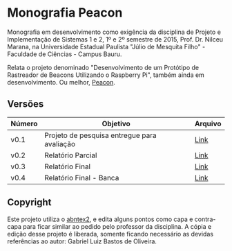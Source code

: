 # Monografia Peacon

Monografia em desenvolvimento como exigência da disciplina de Projeto e Implementação de Sistemas 1 e 2, 1º e 2º semestre de 2015, Prof. Dr. Nilceu Marana, na Universidade Estadual Paulista "Júlio de Mesquita Filho" - Faculdade de Ciências - Campus Bauru.

Relata o projeto denominado "Desenvolvimento de um Protótipo de Rastreador de Beacons Utilizando o Raspberry Pi", também ainda em desenvolvimento. Ou melhor, [Peacon](https://github.com/gabrielboliveira/peacon).

## Versões

| Número | Objetivo | Arquivo |
| ------ | -------- | ------- |
| v0.1 | Projeto de pesquisa entregue para avaliação | [Link](https://github.com/gabrielboliveira/Monografia-Peacon/blob/4c547ca085d6b837a7e838cc99305f4a8f63b0fe/gabriel.pdf) |
| v0.2 | Relatório Parcial | [Link](https://github.com/gabrielboliveira/Monografia-Peacon/blob/d7f0c5c8fb23a78f39741d5c461e8be90b76698a/gabriel.pdf) |
| v0.3 | Relatório Final | [Link](https://github.com/gabrielboliveira/Monografia-Peacon/blob/41fab2036ec96c0930023d4ecbbacddc916a454f/monografia.pdf) |
| v0.4 | Relatório Final - Banca | [Link](https://github.com/gabrielboliveira/Monografia-Peacon/blob/445dc19d53e3addcc76b8752d86b75430a7b2a61/monografia.pdf) |

## Copyright

Este projeto utiliza o [abntex2](https://github.com/abntex/abntex2), e edita alguns pontos como capa e contra-capa para ficar similar ao pedido pelo professor da disciplina. A cópia e edição desse projeto é liberada, somente ficando necessário as devidas referências ao autor: Gabriel Luiz Bastos de Oliveira. 
